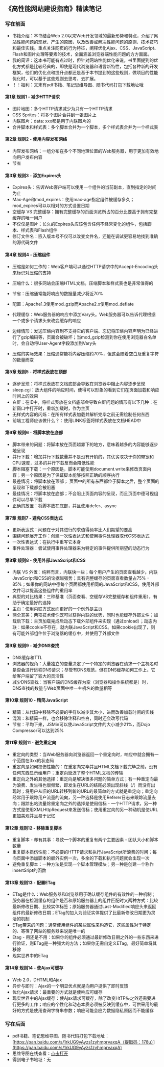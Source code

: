 ﻿## 《高性能网站建设指南》精读笔记

### 写在前面
- 书籍介绍：本书结合Web 2.0以来Web开发领域的最新形势和特点，介绍了网站性能问题的现状、产生的原因，以及改善或解决性能问题的原则、技术技巧和最佳实践。重点关注网页的行为特征，阐释优化Ajax、CSS、JavaScript、Flash和图片处理等要素的技术，全面涵盖浏览器端性能问题的方方面面。
- 我的简评：这本书可能有点过时，但针对网站性能优化来说，书里面提到的优化方式都是比较经典的，即使是现代浏览器和语言新特性，包括各种新的开发框架，他们的优化点和提升点都还是基于本书提到的这些规则，做项目的性能优化时，可以基于这些规则去思考、去扩展。
- ！！福利：文末有pdf书籍、笔记思维导图、随书代码打包下载地址哦

#### 第1章 规则1 - 减少HTTP请求
- 图片地图：多个HTTP请求减少为只有一个HTTP请求
- CSS Sprites：将多个图片合并到一张图片上
- 内联图片：data: xxx都是用于内联图片的
- 合并脚本和样式表：多个脚本合并为一个脚本，多个样式表合并为一个样式表

#### 第2章 规则2 - 使用内容发布网络
- 内容发布网络：一组分布在多个不同地理位置的Web服务器，用于更加有效地向用户发布内容
- 节省

#### 第3章 规则3 - 添加Expires头
- Expires头：告诉Web客户端可以使用一个组件的当前副本，直到指定的时间为止
- Max-Age和mod_expires：使用max-age指定组件被缓存多久；mod_expires可以以相对的方式设置日期
- 空缓存 VS 完整缓存：拥有完整缓存的页面浏览所占的百分比要高于拥有完整缓存的唯一用户
- 不仅仅是图片：长久的Expires头应该包含任何不经常变化的组件，包括脚本、样式表和Flash组件
- 修订文件名：嵌入版本号不仅可以改变文件名，还能在调试更容易地找到准确的源代码文件

#### 第4章 规则4 - 压缩组件
- 压缩是如何工作的：Web客户端可以通过HTTP请求中的Accept-Encoding头来标识对压缩的支持
- 压缩什么：很多网站会压缩HTML文档。压缩脚本和样式表也是非常值得的
- 节省：压缩通常能将响应的数据量减少将近70%
- 配置：Apache1.3使用mod_gzip而Apache2.x使用mod_deflate
- 代理缓存：Web服务器的响应中添加Vary头。Web服务器可以告诉代理根据一个或多个请求头来改变缓存的响应

- 边缘情形：发送压缩内容到不支持它的客户端、忘记将压缩内容声明为已经进行了gzip编码等，页面会被破坏；当mod_gzip检测到你在使用浏览器白名单时，会自动将User-Agent字段添加到Vary头
- 压缩的实际效果：压缩通常能将内容压缩约70%，但这会随着空白及重复字符的数量而变

#### 第5章 规则5 - 将样式表放在顶部
- 逐步呈现：将样式表放在文档底部会导致在浏览器中阻止内容逐步呈现
- sleep.cgi：放大组件的响应时间，使得可以形象的看到它们在页面加载和响应时间上的效果
- 白屏：在IE中，将样式表放在文档底部会导致白屏问题的情形有以下几种：在新窗口中打开时，重新加载时，作为主页
- 无样式内容的闪烁：在所有样式表加载并解析完毕之前无需绘制任何东西
- 前端工程师应该做什么？：使用LINK标签将样式表放在文档HEAD中

#### 第6章 规则6 - 将脚本放在底部
- 脚本带来的问题：将脚本放在页面越靠下的地方，意味着越多的内容能够逐步地呈现
- 并行下载：增加并行下载数量并不是没有开销的，其优劣取决于你的带宽和CPU速度，过多的并行下载反而会降低性能
- 脚本阻塞下载：一个原因是，脚本可能使用document.write来修改页面内容；另一个原因是为了保证脚本能够按照正确的顺序执行
- 最差情况：将脚本放在顶部； 页面中的所有东西都位于脚本之后，整个页面的呈现和下载都会被阻塞
- 最佳情况：将脚本放在底部；不会阻止页面内容的呈现，而且页面中德可视组件可以尽早下载
- 正确的放置：将脚本放在底部，并且使用defer、async

#### 第7章 规则7 - 避免CSS表达式
- 更新表达式：问题在于对其进行的求值得频率比人们期望的要高
- 围绕问题展开工作：创建一次性表达式和使用事件处理器取代CSS表达式
- 一次性表达式：在执行中重写它本身
- 事件处理器：尝试使用事件处理器来为特定的事件提供所期望的动态行为

#### 第8章 规则8 - 使用外部JavaScript和CSS
- 内联 VS 外置：纯粹而言，内联快一些；每个用户产生的页面查看越少，内联JavaScript和CSS的论据越强势；具有完整缓存的页面查看数量占75% - 85%；如果你的网站中德每个页面都使用相同的JavaScript和CSS，使用外部文件可以提高这些组件的重用率
- 典型的对比结果：三种基准（页面查看、空缓存VS完整缓存和组件重用），有助于确定最好的选择
- 主页：使用内联方式反而更好的一个例外是主页
- 两全其美：两项技术使你既可以获得内联的优势，同时也能缓存外部文件；加载后下载：主页加载完成后动态下载外部组件来实现（通过onload）；动态内联：如果cookie不存在，就内联JavaScript和CSS。如果cookie出现了，则有可能外部组件位于浏览器的缓存中，并使用了外部文件

#### 第9章 规则9 - 减少DNS查找
- DNS缓存和TTL
- 浏览器的视角：大量独立的变量决定了一个特定的浏览器在请求一个主机名时是否会进行远程DNS请求；尽管有DNS规范，但在DNS缓存如何工作上，它给客户端留了较大的灵活性
- 减少DNS查找：当客户端的DNS缓存为空（浏览器和操作系统都是）时，DNS查找的数量与Web页面中唯一主机名的数量相等

#### 第10章 规则10 - 精简JavaScript
- 精简：从代码中移除不必要的字符以减少其大小，进而改善加载时间的实践
- 混淆：和精简一样，也会移除注释和空白，同时还会改写代码
- 节省：平均下来，JSMin可以使JavaScript文件的大小减少21%，而Dojo Compressor可以达到25%

#### 第11章 规则11 - 避免重定向
- 重定向的类型：当Web服务器向浏览器返回一个重定向时，响应中就会拥有一个范围在3xx的状态码
- 重定向是如何损伤性能的：在重定向完毕并且HTML文档下载完毕之前，没有任何东西显示给用户；重定向延迟了整个HTML文档的传输
- 重定向之外的其他选择：重定向是解决很多问题的简单方式；有一种重定向最为浪费、发生得也很频繁，即发生在URL的结尾必须出现斜线（/）而没有出现时；将用户从旧的URL转移到新的URL的最简单的方式就是重定向；重定向经常用于跟踪用户流量的流向，另一种选择是使用Referer日志来跟踪流量去向；跟踪出站流量除重定向之外的选择是使用信标 - 一个HTTP请求，另一种方式是使用XMLHttpRequest来发送信标；使用重定向的另一种动机是使URL更加美观并且易于记忆

#### 第12章 规则12 - 移除重复脚本
- 重复脚本 - 却有其事：导致一个脚本的重复有两个主要因素 - 团队大小和脚本数量
- 重复脚本损伤性能：不必要的HTTP请求和执行JavaScript所浪费的时间；每向页面中添加脚本的额外实例一次，多余的下载和执行问题就会出现一次
- 避免重复脚本：一种方法是实现一个脚本管理模块；另一种是创建一个称作insertSript的函数

#### 第13章 规则13 - 配置ETag
- ETag是什么：Web服务器和浏览器用于确认缓存组件的有效性的一种机制； 服务器在检测缓存的组件是否和原始服务器上的组件匹配时又两种方式：比较最新修改日期、比较实体标签；原始服务器通过Last-Modified响应头来返回组件的最新修改日期；ETag的加入为验证实体提供了比最新修改日期更为灵活的机制
- ETag带来的问题：通常使用组件的某些属性来构造它，这些属性对于特定的、寄宿了网站的服务器来说是唯一的
- Etag - 用还是不用：如果你的组件必须通过最新修改日期之外的一些东西来进行验证，则ETag是一种强大的方法；如果你无需自定义ETag，最好简单将其移除
- 现实世界中的ETag

#### 第14章 规则14 - 使Ajax可缓存
- Web 2.0，DHTML和Ajax
- 异步与即时：Ajax的一个明显优点就是向用户提供了即时反馈
- 优化Ajax请求：最重要的方式就是使响应可缓存
- 现实世界中的Ajax缓存：使Ajax请求可缓存，除了改变HtTP头之外还需要进行更多的工作；响应的个性化和动态本质必须被反映到缓存中，可供采用的最好的方式是使用查询字符串参数；响应可能会应为数据隐私原因而不能缓存

### 写在后面
- pdf书籍、笔记思维导图、随书代码打包下载地址：[https://pan.baidu.com/s/1rkUG9yAyzs1zyhmprvaxqA（提取码：178u）](https://pan.baidu.com/s/1rkUG9yAyzs1zyhmprvaxqA)
- 思维导图在线查看：[点击打开](/bigfed_notes/attachment/E.《高性能网站建设指南》_Steve_Souders_刘彦博译.svg)
- 得到电子书地址：无